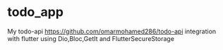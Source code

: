 # todo_app

My todo-api https://github.com/omarmohamed286/todo-api integration with flutter using Dio,Bloc,GetIt and FlutterSecureStorage

